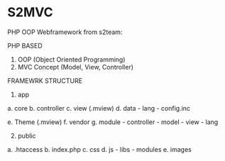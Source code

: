 # S2MVC
PHP OOP Webframework from s2team:

PHP BASED

1. OOP (Object Oriented Programming)
2. MVC Concept (Model, View, Controller)

FRAMEWRK STRUCTURE

1. app

  a. core
  b. controller
  c. view (.mview)
  d. data
      - lang
      - config.inc

  e. Theme (.mview)
  f. vendor
  g. module
      - controller
      - model
      - view
      - lang

2. public

  a. .htaccess
  b. index.php
  c. css
  d. js
      - libs
      - modules
  e. images
     
  
